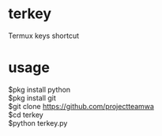 # terkey
Termux keys shortcut

# usage
$pkg install python<br>
$pkg install git<br>
$git clone https://github.com/projectteamwa<br>
$cd terkey<br>
$python terkey.py



